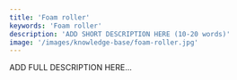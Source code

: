 ```yaml
---
title: 'Foam roller'
keywords: 'Foam roller'
description: 'ADD SHORT DESCRIPTION HERE (10-20 words)'
image: '/images/knowledge-base/foam-roller.jpg'
---
```

ADD FULL DESCRIPTION HERE...
